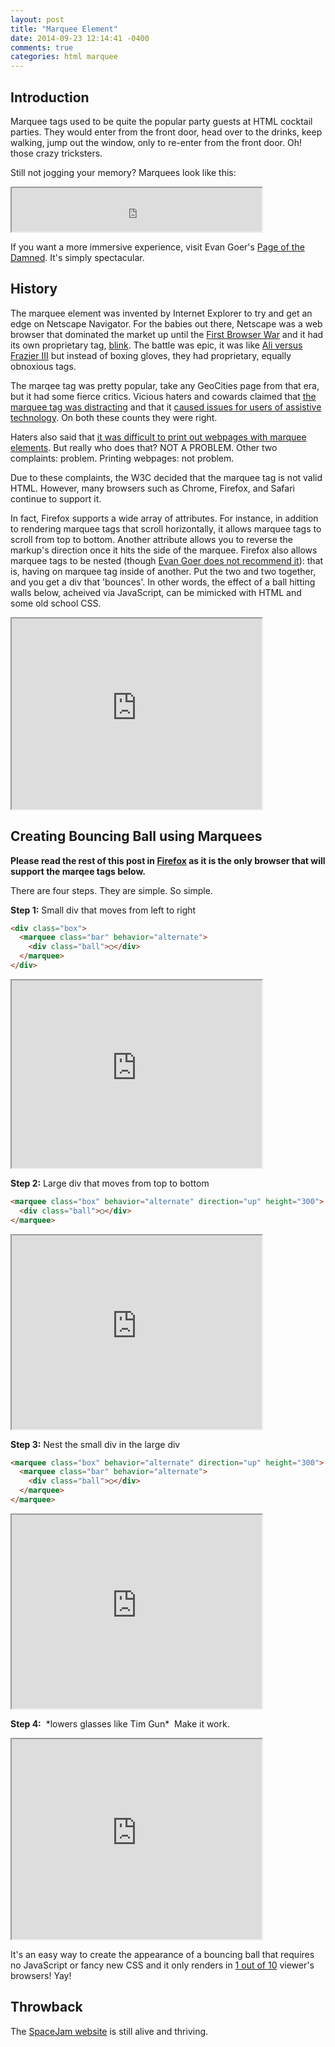```yaml
---
layout: post
title: "Marquee Element"
date: 2014-09-23 12:14:41 -0400
comments: true
categories: html marquee
---
```


## Introduction

Marquee tags used to be quite the popular party guests at HTML cocktail parties. They would enter from the front door, head over to the drinks, keep walking, jump out the window, only to re-enter from the front door. Oh! those crazy tricksters.

Still not jogging your memory? Marquees look like this:

<iframe height="70" width="400" src="http://kthffmn.github.io/marquee/js_mimic"></iframe>

If you want a more immersive experience, visit Evan Goer's [Page of the Damned](http://www.goer.org/htmlhorror/htmlhorror1.html). It's simply spectacular.

## History

The marquee element was invented by Internet Explorer to try and get an edge on Netscape Navigator. For the babies out there, Netscape was a web browser that dominated the market up until the [First Browser War](http://en.wikipedia.org/wiki/Browser_wars#First_browser_war) and it had its own proprietary tag, [blink](https://developer.mozilla.org/en-US/docs/Web/HTML/Element/blink). The battle was epic, it was like [Ali versus Frazier III](http://youtu.be/VkOQW-Y-PYA) but instead of boxing gloves, they had proprietary, equally obnoxious tags.

The marqee tag was pretty popular, take any GeoCities page from that era, but it had some fierce critics.
Vicious haters and cowards claimed that [the marquee tag was distracting](http://www.usabilityfirst.com/glossary/marquee/) and that it [caused issues for users of assistive technology](https://www.webaccessibility.com/best_practices.php?best_practice_id=441). On both these counts they were right.

Haters also said that [it was difficult to print out webpages with marquee elements](http://en.wikipedia.org/wiki/Marquee_element#Usability_problems). But really who does that? NOT A PROBLEM. Other two complaints: problem. Printing webpages: not problem.

Due to these complaints, the W3C decided that the marquee tag is not valid HTML. However, many browsers such as Chrome, Firefox, and Safari continue to support it.

In fact, Firefox supports a wide array of attributes. For instance, in addition to rendering marquee tags that scroll horizontally, it allows marquee tags to scroll from top to bottom. Another attribute allows you to reverse the markup's direction once it hits the side of the marquee. Firefox also allows marquee tags to be nested (though [Evan Goer does not recommend it](http://goer.org/Journal/2003/10/html_house_of_horror_things_that_go_blink_in_the_n.html)): that is, having on marquee tag inside of another. Put the two and two together, and you get a div that 'bounces'. In other words, the effect of a ball hitting walls below, acheived via JavaScript, can be mimicked with HTML and some old school CSS. 

<iframe width="400" height="305" src="http://kthffmn.github.io/marquee/ball_mimic"></iframe>

## Creating Bouncing Ball using Marquees

**Please read the rest of this post in [Firefox](https://www.mozilla.org/en-US/firefox/new/) as it is the only browser that will support the marqee tags below.**

There are four steps. They are simple. So simple.

**Step 1:** Small div that moves from left to right

```html
<div class="box">
  <marquee class="bar" behavior="alternate">
    <div class="ball">○</div>
  </marquee>
</div>
```

<iframe width="400" height="300" src="http://kthffmn.github.io/marquee/ball-1"></iframe>

**Step 2:** Large div that moves from top to bottom

```html
<marquee class="box" behavior="alternate" direction="up" height="300">
  <div class="ball">○</div>
</marquee>
```

<iframe width="400" height="310" src="http://kthffmn.github.io/marquee/ball-2"></iframe>

**Step 3:** Nest the small div in the large div

```html
<marquee class="box" behavior="alternate" direction="up" height="300">
  <marquee class="bar" behavior="alternate">
    <div class="ball">○</div>
  </marquee>
</marquee>
```

<iframe width="400" height="310" src="http://kthffmn.github.io/marquee/ball-3"></iframe>

**Step 4:**&nbsp;&nbsp;\*lowers glasses like Tim Gun\*&nbsp;&nbsp;Make it work.
<iframe width="400" height="320" src="http://kthffmn.github.io/marquee/ball-4"></iframe>

It's an easy way to create the appearance of a bouncing ball that requires no JavaScript or fancy new CSS and it only renders in [1 out of 10](http://thenextweb.com/insider/2014/05/16/chrome-still-used-across-desktop-mobile-firefox-falls-safari-ie/) viewer's browsers! Yay!

## Throwback
The [SpaceJam website](http://www2.warnerbros.com/spacejam/movie/jam.htm) is still alive and thriving.